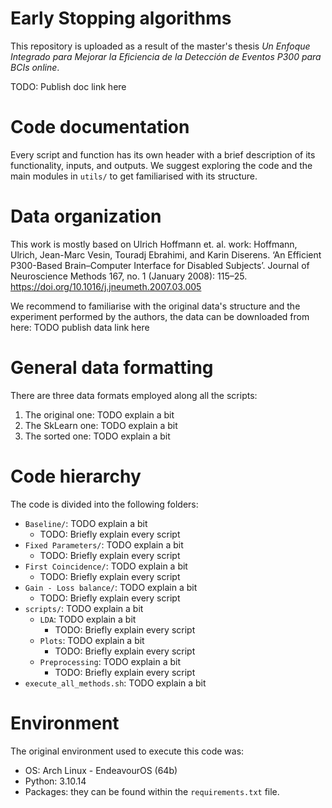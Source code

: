 # Early Stopping algorithms
This repository is uploaded as a result of the master's thesis *Un Enfoque Integrado para Mejorar la Eficiencia
de la Detección de Eventos P300 para BCIs online*.

TODO: Publish doc link here

# Code documentation
Every script and function has its own header with a brief description of its functionality, inputs, and outputs. We suggest exploring the code and the main modules in `utils/` to get familiarised with its structure.

# Data organization
This work is mostly based on Ulrich Hoffmann et. al. work: Hoffmann, Ulrich, Jean-Marc Vesin, Touradj Ebrahimi, and Karin Diserens. ‘An Efficient P300-Based Brain–Computer Interface for Disabled Subjects’. Journal of Neuroscience Methods 167, no. 1 (January 2008): 115–25. https://doi.org/10.1016/j.jneumeth.2007.03.005

We recommend to familiarise with the original data's structure and the experiment performed by the authors, the data can be downloaded from here: TODO publish data link here

# General data formatting
There are three data formats employed along all the scripts:
1. The original one: TODO explain a bit
2. The SkLearn one: TODO explain a bit
3. The sorted one: TODO explain a bit

# Code hierarchy
The code is divided into the following folders:
- `Baseline/`: TODO explain a bit
    - TODO: Briefly explain every script
- `Fixed Parameters/`: TODO explain a bit
    - TODO: Briefly explain every script
- `First Coincidence/`: TODO explain a bit
    - TODO: Briefly explain every script
- `Gain - Loss balance/`: TODO explain a bit
    - TODO: Briefly explain every script
- `scripts/`: TODO explain a bit
    - `LDA`: TODO explain a bit
        - TODO: Briefly explain every script
    - `Plots`: TODO explain a bit
        - TODO: Briefly explain every script
    - `Preprocessing`: TODO explain a bit
        - TODO: Briefly explain every script
- `execute_all_methods.sh`: TODO explain a bit

# Environment
The original environment used to execute this code was:
- OS: Arch Linux - EndeavourOS (64b)
- Python: 3.10.14
- Packages: they can be found within the `requirements.txt` file.
